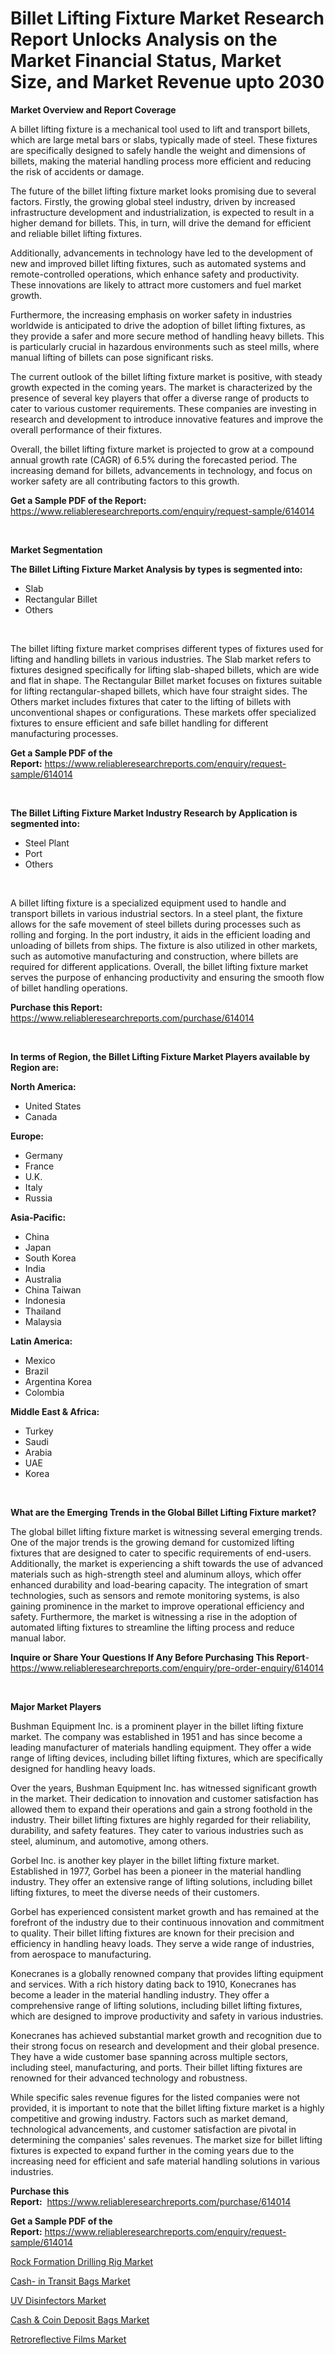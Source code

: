 <p><h1>Billet Lifting Fixture Market Research Report Unlocks Analysis on the Market Financial Status, Market Size, and Market Revenue upto 2030</h1></p><p><strong>Market Overview and Report Coverage</strong></p>
<p><p>A billet lifting fixture is a mechanical tool used to lift and transport billets, which are large metal bars or slabs, typically made of steel. These fixtures are specifically designed to safely handle the weight and dimensions of billets, making the material handling process more efficient and reducing the risk of accidents or damage.</p><p>The future of the billet lifting fixture market looks promising due to several factors. Firstly, the growing global steel industry, driven by increased infrastructure development and industrialization, is expected to result in a higher demand for billets. This, in turn, will drive the demand for efficient and reliable billet lifting fixtures.</p><p>Additionally, advancements in technology have led to the development of new and improved billet lifting fixtures, such as automated systems and remote-controlled operations, which enhance safety and productivity. These innovations are likely to attract more customers and fuel market growth.</p><p>Furthermore, the increasing emphasis on worker safety in industries worldwide is anticipated to drive the adoption of billet lifting fixtures, as they provide a safer and more secure method of handling heavy billets. This is particularly crucial in hazardous environments such as steel mills, where manual lifting of billets can pose significant risks.</p><p>The current outlook of the billet lifting fixture market is positive, with steady growth expected in the coming years. The market is characterized by the presence of several key players that offer a diverse range of products to cater to various customer requirements. These companies are investing in research and development to introduce innovative features and improve the overall performance of their fixtures.</p><p>Overall, the billet lifting fixture market is projected to grow at a compound annual growth rate (CAGR) of 6.5% during the forecasted period. The increasing demand for billets, advancements in technology, and focus on worker safety are all contributing factors to this growth.</p></p>
<p><strong>Get a Sample PDF of the Report:</strong> <a href="https://www.reliableresearchreports.com/enquiry/request-sample/614014">https://www.reliableresearchreports.com/enquiry/request-sample/614014</a></p>
<p>&nbsp;</p>
<p><strong>Market Segmentation</strong></p>
<p><strong>The Billet Lifting Fixture Market Analysis by types is segmented into:</strong></p>
<p><ul><li>Slab</li><li>Rectangular Billet</li><li>Others</li></ul></p>
<p>&nbsp;</p>
<p><p>The billet lifting fixture market comprises different types of fixtures used for lifting and handling billets in various industries. The Slab market refers to fixtures designed specifically for lifting slab-shaped billets, which are wide and flat in shape. The Rectangular Billet market focuses on fixtures suitable for lifting rectangular-shaped billets, which have four straight sides. The Others market includes fixtures that cater to the lifting of billets with unconventional shapes or configurations. These markets offer specialized fixtures to ensure efficient and safe billet handling for different manufacturing processes.</p></p>
<p><strong>Get a Sample PDF of the Report:</strong>&nbsp;<a href="https://www.reliableresearchreports.com/enquiry/request-sample/614014">https://www.reliableresearchreports.com/enquiry/request-sample/614014</a></p>
<p>&nbsp;</p>
<p><strong>The Billet Lifting Fixture Market Industry Research by Application is segmented into:</strong></p>
<p><ul><li>Steel Plant</li><li>Port</li><li>Others</li></ul></p>
<p>&nbsp;</p>
<p><p>A billet lifting fixture is a specialized equipment used to handle and transport billets in various industrial sectors. In a steel plant, the fixture allows for the safe movement of steel billets during processes such as rolling and forging. In the port industry, it aids in the efficient loading and unloading of billets from ships. The fixture is also utilized in other markets, such as automotive manufacturing and construction, where billets are required for different applications. Overall, the billet lifting fixture market serves the purpose of enhancing productivity and ensuring the smooth flow of billet handling operations.</p></p>
<p><strong>Purchase this Report:</strong>&nbsp; <a href="https://www.reliableresearchreports.com/purchase/614014">https://www.reliableresearchreports.com/purchase/614014</a></p>
<p>&nbsp;</p>
<p><strong>In terms of Region, the Billet Lifting Fixture Market Players available by Region are:</strong></p>
<p>
    <p> <strong> North America: </strong>
        <ul>
            <li>United States</li>
            <li>Canada</li>
        </ul>
        </p> 
    <p> <strong> Europe: </strong>
        <ul>
            <li>Germany</li>
            <li>France</li>
            <li>U.K.</li>
            <li>Italy</li>
            <li>Russia</li>
        </ul>
        </p> 
    <p> <strong> Asia-Pacific: </strong>
        <ul>
            <li>China</li>
            <li>Japan</li>
            <li>South Korea</li>
            <li>India</li>
            <li>Australia</li>
            <li>China Taiwan</li>
            <li>Indonesia</li>
            <li>Thailand</li>
            <li>Malaysia</li>
        </ul>
        </p> 
    <p> <strong> Latin America: </strong>
        <ul>
            <li>Mexico</li>
            <li>Brazil</li>
            <li>Argentina Korea</li>
            <li>Colombia</li>
        </ul>
        </p> 
    <p> <strong> Middle East & Africa: </strong>
        <ul>
            <li>Turkey</li>
            <li>Saudi</li>
            <li>Arabia</li>
            <li>UAE</li>
            <li>Korea</li>
        </ul>
    </p>
    </p>
<p>&nbsp;</p>
<p><strong>What are the Emerging Trends in the Global Billet Lifting Fixture market?</strong></p>
<p><p>The global billet lifting fixture market is witnessing several emerging trends. One of the major trends is the growing demand for customized lifting fixtures that are designed to cater to specific requirements of end-users. Additionally, the market is experiencing a shift towards the use of advanced materials such as high-strength steel and aluminum alloys, which offer enhanced durability and load-bearing capacity. The integration of smart technologies, such as sensors and remote monitoring systems, is also gaining prominence in the market to improve operational efficiency and safety. Furthermore, the market is witnessing a rise in the adoption of automated lifting fixtures to streamline the lifting process and reduce manual labor.</p></p>
<p><strong>Inquire or Share Your Questions If Any Before Purchasing This Report</strong>- <a href="https://www.reliableresearchreports.com/enquiry/pre-order-enquiry/614014">https://www.reliableresearchreports.com/enquiry/pre-order-enquiry/614014</a></p>
<p>&nbsp;</p>
<p><strong>Major Market Players</strong></p>
<p><p>Bushman Equipment Inc. is a prominent player in the billet lifting fixture market. The company was established in 1951 and has since become a leading manufacturer of materials handling equipment. They offer a wide range of lifting devices, including billet lifting fixtures, which are specifically designed for handling heavy loads.</p><p>Over the years, Bushman Equipment Inc. has witnessed significant growth in the market. Their dedication to innovation and customer satisfaction has allowed them to expand their operations and gain a strong foothold in the industry. Their billet lifting fixtures are highly regarded for their reliability, durability, and safety features. They cater to various industries such as steel, aluminum, and automotive, among others.</p><p>Gorbel Inc. is another key player in the billet lifting fixture market. Established in 1977, Gorbel has been a pioneer in the material handling industry. They offer an extensive range of lifting solutions, including billet lifting fixtures, to meet the diverse needs of their customers.</p><p>Gorbel has experienced consistent market growth and has remained at the forefront of the industry due to their continuous innovation and commitment to quality. Their billet lifting fixtures are known for their precision and efficiency in handling heavy loads. They serve a wide range of industries, from aerospace to manufacturing.</p><p>Konecranes is a globally renowned company that provides lifting equipment and services. With a rich history dating back to 1910, Konecranes has become a leader in the material handling industry. They offer a comprehensive range of lifting solutions, including billet lifting fixtures, which are designed to improve productivity and safety in various industries.</p><p>Konecranes has achieved substantial market growth and recognition due to their strong focus on research and development and their global presence. They have a wide customer base spanning across multiple sectors, including steel, manufacturing, and ports. Their billet lifting fixtures are renowned for their advanced technology and robustness.</p><p>While specific sales revenue figures for the listed companies were not provided, it is important to note that the billet lifting fixture market is a highly competitive and growing industry. Factors such as market demand, technological advancements, and customer satisfaction are pivotal in determining the companies' sales revenues. The market size for billet lifting fixtures is expected to expand further in the coming years due to the increasing need for efficient and safe material handling solutions in various industries.</p></p>
<p><strong>Purchase this Report:</strong>&nbsp;&nbsp;<a href="https://www.reliableresearchreports.com/purchase/614014">https://www.reliableresearchreports.com/purchase/614014</a></p>
<p></p>
<p><strong>Get a Sample PDF of the Report:</strong>&nbsp;<a href="https://www.reliableresearchreports.com/enquiry/request-sample/614014">https://www.reliableresearchreports.com/enquiry/request-sample/614014</a></p>
<p><p><a href="https://github.com/ChiragRp1/Market-Research-Report-List-1/blob/main/rock-formation-drilling-rig-market.md">Rock Formation Drilling Rig Market</a></p><p><a href="https://www.linkedin.com/pulse/cash-transit-bags-market-research-report-provides-thorough/">Cash- in Transit Bags Market</a></p><p><a href="https://medium.com/@annaalexander40/uv-disinfectors-market-size-growth-forecast-2023-2030-bb23c70bf7f1">UV Disinfectors Market</a></p><p><a href="https://www.linkedin.com/pulse/cash-amp-coin-deposit-bags-market-insights-players-forecast/">Cash & Coin Deposit Bags Market</a></p><p><a href="https://github.com/ChiragRP21/Market-Research-Report-List-1/blob/main/retroreflective-films-market.md">Retroreflective Films Market</a></p></p>